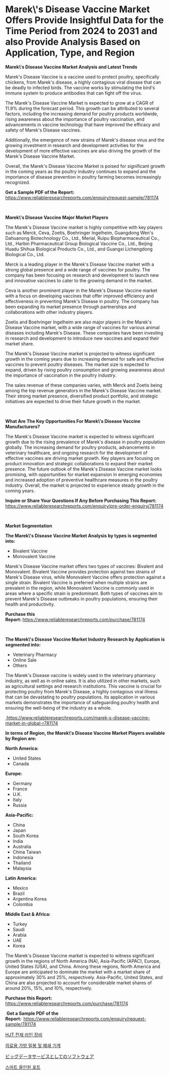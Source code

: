 <p><h1>Marek\'s Disease Vaccine Market Offers Provide Insightful Data for the Time Period from 2024 to 2031 and also Provide Analysis Based on Application, Type, and Region</h1></p><p><strong>Marek\'s Disease Vaccine Market Analysis and Latest Trends</strong></p>
<p><p>Marek's Disease Vaccine is a vaccine used to protect poultry, specifically chickens, from Marek's disease, a highly contagious viral disease that can be deadly to infected birds. The vaccine works by stimulating the bird's immune system to produce antibodies that can fight off the virus.</p><p>The Marek's Disease Vaccine Market is expected to grow at a CAGR of 11.9% during the forecast period. This growth can be attributed to several factors, including the increasing demand for poultry products worldwide, rising awareness about the importance of poultry vaccination, and advancements in vaccine technology that have improved the efficacy and safety of Marek's Disease vaccines.</p><p>Additionally, the emergence of new strains of Marek's disease virus and the growing investment in research and development activities for the development of more effective vaccines are also driving the growth of the Marek's Disease Vaccine Market.</p><p>Overall, the Marek's Disease Vaccine Market is poised for significant growth in the coming years as the poultry industry continues to expand and the importance of disease prevention in poultry farming becomes increasingly recognized.</p></p>
<p><strong>Get a Sample PDF of the Report:&nbsp;</strong> <a href="https://www.reliableresearchreports.com/enquiry/request-sample/781174">https://www.reliableresearchreports.com/enquiry/request-sample/781174</a></p>
<p>&nbsp;</p>
<p><strong>Marek\'s Disease Vaccine Major Market Players</strong></p>
<p><p>The Marek's Disease Vaccine market is highly competitive with key players such as Merck, Ceva, Zoetis, Boehringer Ingelheim, Guangdong Wen's Dahuanong Biotechnology Co., Ltd., Merial, Ruipu Biopharmaceutical Co., Ltd., Harbin Pharmaceutical Group Biological Vaccine Co., Ltd., Beijing Huadu Shihua Biological Products Co., Ltd., and Guangxi Lichengdong Biological Co., Ltd.</p><p>Merck is a leading player in the Marek's Disease Vaccine market with a strong global presence and a wide range of vaccines for poultry. The company has been focusing on research and development to launch new and innovative vaccines to cater to the growing demand in the market.</p><p>Ceva is another prominent player in the Marek's Disease Vaccine market with a focus on developing vaccines that offer improved efficiency and effectiveness in preventing Marek's Disease in poultry. The company has been expanding its market presence through partnerships and collaborations with other industry players.</p><p>Zoetis and Boehringer Ingelheim are also major players in the Marek's Disease Vaccine market, with a wide range of vaccines for various animal diseases including Marek's Disease. These companies have been investing in research and development to introduce new vaccines and expand their market share.</p><p>The Marek's Disease Vaccine market is projected to witness significant growth in the coming years due to increasing demand for safe and effective vaccines to prevent poultry diseases. The market size is expected to expand, driven by rising poultry consumption and growing awareness about the importance of vaccination in the poultry industry.</p><p>The sales revenue of these companies varies, with Merck and Zoetis being among the top revenue generators in the Marek's Disease Vaccine market. Their strong market presence, diversified product portfolio, and strategic initiatives are expected to drive their future growth in the market.</p></p>
<p>&nbsp;</p>
<p><strong>What Are The Key Opportunities For Marek\'s Disease Vaccine Manufacturers?</strong></p>
<p><p>The Marek's Disease Vaccine market is expected to witness significant growth due to the rising prevalence of Marek's disease in poultry population globally. The increasing demand for poultry products, advancements in veterinary healthcare, and ongoing research for the development of effective vaccines are driving market growth. Key players are focusing on product innovation and strategic collaborations to expand their market presence. The future outlook of the Marek's Disease Vaccine market looks promising, with opportunities for market expansion in emerging economies and increased adoption of preventive healthcare measures in the poultry industry. Overall, the market is projected to experience steady growth in the coming years.</p></p>
<p><strong>Inquire or Share Your Questions If Any Before Purchasing This Report:</strong> <a href="https://www.reliableresearchreports.com/enquiry/pre-order-enquiry/781174">https://www.reliableresearchreports.com/enquiry/pre-order-enquiry/781174</a></p>
<p>&nbsp;</p>
<p><strong>Market Segmentation</strong></p>
<p><strong>The Marek\'s Disease Vaccine Market Analysis by types is segmented into:</strong></p>
<p><ul><li>Bivalent Vaccine</li><li>Monovalent Vaccine</li></ul></p>
<p><p>Marek's Disease Vaccine market offers two types of vaccines: Bivalent and Monovalent. Bivalent Vaccine provides protection against two strains of Marek's Disease virus, while Monovalent Vaccine offers protection against a single strain. Bivalent Vaccine is preferred when multiple strains are prevalent in the region, while Monovalent Vaccine is commonly used in areas where a specific strain is predominant. Both types of vaccines aim to prevent Marek's Disease outbreaks in poultry populations, ensuring their health and productivity.</p></p>
<p><strong>Purchase this Report:&nbsp;</strong><a href="https://www.reliableresearchreports.com/purchase/781174">https://www.reliableresearchreports.com/purchase/781174</a></p>
<p>&nbsp;</p>
<p><strong>The Marek\'s Disease Vaccine Market Industry Research by Application is segmented into:</strong></p>
<p><ul><li>Veterinary Pharmacy</li><li>Online Sale</li><li>Others</li></ul></p>
<p><p>The Marek's Disease vaccine is widely used in the veterinary pharmacy industry, as well as in online sales. It is also utilized in other markets, such as agricultural settings and research institutions. This vaccine is crucial for protecting poultry from Marek's Disease, a highly contagious viral illness that can be devastating to poultry populations. Its application in various markets demonstrates the importance of safeguarding poultry health and ensuring the well-being of the industry as a whole.</p></p>
<p><a href="https://www.reliableresearchreports.com/marek-s-disease-vaccine-market-in-global-r781174">&nbsp;https://www.reliableresearchreports.com/marek-s-disease-vaccine-market-in-global-r781174</a></p>
<p><strong>In terms of Region, the Marek\'s Disease Vaccine Market Players available by Region are:</strong></p>
<p>
    <p> <strong> North America: </strong>
        <ul>
            <li>United States</li>
            <li>Canada</li>
        </ul>
        </p> 
    <p> <strong> Europe: </strong>
        <ul>
            <li>Germany</li>
            <li>France</li>
            <li>U.K.</li>
            <li>Italy</li>
            <li>Russia</li>
        </ul>
        </p> 
    <p> <strong> Asia-Pacific: </strong>
        <ul>
            <li>China</li>
            <li>Japan</li>
            <li>South Korea</li>
            <li>India</li>
            <li>Australia</li>
            <li>China Taiwan</li>
            <li>Indonesia</li>
            <li>Thailand</li>
            <li>Malaysia</li>
        </ul>
        </p> 
    <p> <strong> Latin America: </strong>
        <ul>
            <li>Mexico</li>
            <li>Brazil</li>
            <li>Argentina Korea</li>
            <li>Colombia</li>
        </ul>
        </p> 
    <p> <strong> Middle East & Africa: </strong>
        <ul>
            <li>Turkey</li>
            <li>Saudi</li>
            <li>Arabia</li>
            <li>UAE</li>
            <li>Korea</li>
        </ul>
    </p>
    </p>
<p><p>The Marek's Disease Vaccine market is expected to witness significant growth in the regions of North America (NA), Asia-Pacific (APAC), Europe, United States (USA), and China. Among these regions, North America and Europe are anticipated to dominate the market with a market share of approximately 30% and 25%, respectively. Asia-Pacific, United States, and China are also projected to account for considerable market shares of around 20%, 15%, and 10%, respectively.</p></p>
<p><strong>Purchase this Report: </strong><a href="https://www.reliableresearchreports.com/purchase/781174">https://www.reliableresearchreports.com/purchase/781174</a></p>
<p>&nbsp;<strong>Get a Sample PDF of the Report:&nbsp;&nbsp;</strong><a href="https://www.reliableresearchreports.com/enquiry/request-sample/781174">https://www.reliableresearchreports.com/enquiry/request-sample/781174</a></p>
<p><strong></strong></p>
<p><p><a href="https://medium.com/@kavonhansen15/hjt-%EC%A0%84%EC%84%A0-%EC%9E%A5%EB%B9%84-%EC%8B%9C%EC%9E%A5-%EC%8B%9C%EC%9E%A5-%EC%A0%90%EC%9C%A0%EC%9C%A8-%EC%8B%9C%EC%9E%A5-%EB%8F%99%ED%96%A5-%EB%B0%8F-%EB%AF%B8%EB%9E%98-%EC%84%B1%EC%9E%A5-%ED%83%90%EC%83%89-87583d7e17b4">HJT 전체 라인 장비</a></p><p><a href="https://github.com/shampaakter36/Market-Research-Report-List-1/blob/main/1685774105376.md">의료용 가방 밀봉 및 폐쇄 기계</a></p><p><a href="https://github.com/xtkhtofdt934839/Market-Research-Report-List-2/blob/main/4315575110637.md">ビッグデータサービスとしてのソフトウェア</a></p><p><a href="https://medium.com/@hulk678678/%EC%8A%A4%EB%A7%88%ED%8A%B8-%EC%98%AC%EC%9D%B8%EC%9B%90-%ED%8F%AC%ED%8A%B8-%EC%8B%9C%EC%9E%A5%EC%9D%80-%EC%8B%9C%EC%9E%A5-%EC%A0%90%EC%9C%A0%EC%9C%A8-%ED%81%AC%EA%B8%B0-%EB%B0%8F-2031%EB%85%84%EA%B9%8C%EC%A7%80%EC%9D%98-%EC%98%88%EC%83%81-%EC%98%88%EC%B8%A1%EC%97%90-%EC%B4%88%EC%A0%90%EC%9D%84-%EB%A7%9E%EC%B6%94%EA%B3%A0-%EC%9E%88%EC%8A%B5%EB%8B%88%EB%8B%A4-fbce3d34e4ad">스마트 올인원 포트</a></p></p>